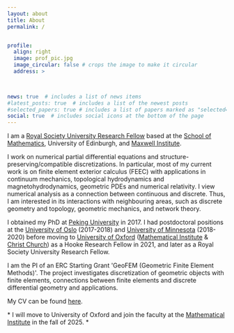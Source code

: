 ```yaml
---
layout: about
title: About
permalink: /


profile:
  align: right
  image: prof_pic.jpg
  image_circular: false # crops the image to make it circular
  address: >
 


news: true  # includes a list of news items
#latest_posts: true  # includes a list of the newest posts
#selected_papers: true # includes a list of papers marked as "selected={true}"
social: true  # includes social icons at the bottom of the page
---
```

 

I am a <a href='https://royalsociety.org/grants/university-research/'>Royal Society University Research Fellow</a> based at the [School of Mathematics](https://www.maths.ed.ac.uk), University of Edinburgh, and [Maxwell Institute](https://www.maxwell.ac.uk/).


I work on numerical partial differential equations and structure-preserving/compatible discretizations. In particular, most of my current work is on finite element exterior calculus (FEEC) with applications in continuum mechanics, topological hydrodynamics and magnetohydrodynamics, geometric PDEs and numerical relativity. I view numerical analysis as a connection between continuous and discrete. Thus, I am interested in its interactions with neighbouring areas, such as discrete geometry and topology, geometric mechanics, and network theory. 


I obtained my PhD at <a href='https://bicmr.pku.edu.cn'>Peking University</a> in 2017. I had postdoctoral positions at the <a href='https://www.mn.uio.no/math/english/'>University of Oslo</a> (2017-2018) and <a href='https://cse.umn.edu/math'>   University of Minnesota</a> (2018-2020) before moving to <a href='https://www.ox.ac.uk'>   University of Oxford</a>  (<a href='https://www.maths.ox.ac.uk'>Mathematical Institute</a> & <a href='https://www.chch.ox.ac.uk'>Christ Church</a>)  as a Hooke Research Fellow in 2021, and later as a Royal Society University Research Fellow. 

I am the PI of an ERC Starting Grant 'GeoFEM (Geometric Finite Element Methods)'. The project investigates discretization of geometric objects with finite elements, connections between finite elements and discrete differential geometry and applications.  

My CV can be found  <a href='https://kaibohu.github.io/assets/pdf/cv_Kaibo.pdf'>here</a>.

 

\* I will move to University of Oxford and join the faculty at the [Mathematical Institute](https://www.maths.ox.ac.uk/) in the fall of 2025.  *
 
